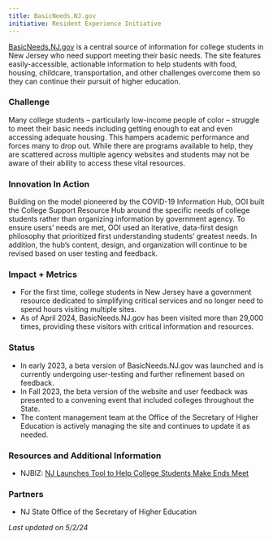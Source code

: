 ```yaml
---
title: BasicNeeds.NJ.gov
initiative: Resident Experience Initiative
---
```


[BasicNeeds.NJ.gov](https://www.info.nj.gov/basicneeds) is a central source of information for college students in New Jersey who need support meeting their basic needs. The site features easily-accessible, actionable information to help students with food, housing, childcare, transportation, and other challenges overcome them so they can continue their pursuit of higher education.

### Challenge
 Many college students – particularly low-income people of color – struggle to meet their basic needs including getting enough to eat and even accessing adequate housing. This hampers academic performance and forces many to drop out. While there are programs available to help, they are scattered across multiple agency websites and students may not be aware of their ability to access these vital resources.

### Innovation In Action
 Building on the model pioneered by the COVID-19 Information Hub, OOI built the College Support Resource Hub around the specific needs of college students rather than organizing information by government agency. To ensure users’ needs are met, OOI used an iterative, data-first design philosophy that prioritized first understanding students’ greatest needs. In addition, the hub’s content, design, and organization will continue to be revised based on user testing and feedback.

### Impact + Metrics

- For the first time, college students in New Jersey have a government resource dedicated to simplifying critical services and no longer need to spend hours visiting multiple sites.
- As of April 2024, BasicNeeds.NJ.gov has been visited more than 29,000 times, providing these visitors with critical information and resources. 

### Status

- In early 2023, a beta version of BasicNeeds.NJ.gov was launched and is currently undergoing user-testing and further refinement based on feedback.
- In Fall 2023, the beta version of the website and user feedback was presented to a convening event that included colleges throughout the State.
- The content management team at the Office of the Secretary of Higher Education is actively managing the site and continues to update it as needed. 

### Resources and Additional Information

- NJBIZ: [NJ Launches Tool to Help College Students Make Ends Meet](https://njbiz.com/njs-launches-tool-to-help-college-students-make-ends-meet/)

### Partners

- NJ State Office of the Secretary of Higher Education

*Last updated on 5/2/24*
